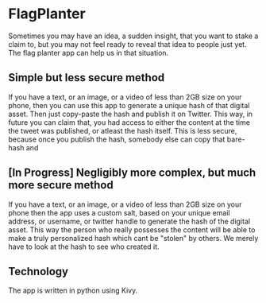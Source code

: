 # FlagPlanter

Sometimes you may have an idea, a sudden insight, that you want to stake a claim to, but you may not feel ready to reveal that idea to people just yet. The flag planter app can help us in that situation. 

## Simple but less secure method

If you have a text, or an image, or a video of less than 2GB size on your phone, then you can use this app to generate a unique hash of that digital asset. Then just copy-paste the hash and publish it on Twitter.  This way, in future you can claim that, you had access to either the content at the time the tweet was published, or atleast the hash itself. This is less secure, because once you publish the hash, somebody else can copy that bare-hash and 

## [In Progress] Negligibly more complex, but much more secure method

If you have a text, or an image, or a video of less than 2GB size on your phone then the app uses a custom salt, based on your unique email address, or username, or twitter handle to generate the hash of the digital asset. This way the person who really possesses the content will be able to make a truly personalized hash which cant be "stolen" by others. We merely have to look at the hash to see who created it.

## Technology

The app is written in python using Kivy. 

